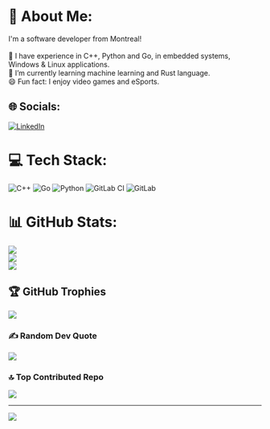 # 💫 About Me:
I'm a software developer from Montreal!<br><br>💼 I have experience in C++, Python and Go, in embedded systems, Windows & Linux applications.<br>🌱 I’m currently learning machine learning and Rust language.<br>😄 Fun fact: I enjoy video games and eSports.


## 🌐 Socials:
[![LinkedIn](https://img.shields.io/badge/LinkedIn-%230077B5.svg?logo=linkedin&logoColor=white)](https://linkedin.com/in/simondkho) 

# 💻 Tech Stack:
![C++](https://img.shields.io/badge/c++-%2300599C.svg?style=for-the-badge&logo=c%2B%2B&logoColor=white) ![Go](https://img.shields.io/badge/go-%2300ADD8.svg?style=for-the-badge&logo=go&logoColor=white) ![Python](https://img.shields.io/badge/python-3670A0?style=for-the-badge&logo=python&logoColor=ffdd54) ![GitLab CI](https://img.shields.io/badge/gitlab%20CI-%23181717.svg?style=for-the-badge&logo=gitlab&logoColor=white) ![GitLab](https://img.shields.io/badge/gitlab-%23181717.svg?style=for-the-badge&logo=gitlab&logoColor=white)
# 📊 GitHub Stats:
![](https://github-readme-stats.vercel.app/api?username=halfguru&theme=gruvbox&hide_border=false&include_all_commits=true&count_private=false)<br/>
![](https://github-readme-streak-stats.herokuapp.com/?user=halfguru&theme=gruvbox&hide_border=false)<br/>
![](https://github-readme-stats.vercel.app/api/top-langs/?username=halfguru&theme=gruvbox&hide_border=false&include_all_commits=true&count_private=false&layout=compact)

## 🏆 GitHub Trophies
![](https://github-profile-trophy.vercel.app/?username=halfguru&theme=gruvbox&no-frame=false&no-bg=true&margin-w=4)

### ✍️ Random Dev Quote
![](https://quotes-github-readme.vercel.app/api?type=horizontal&theme=gruvbox)

### 🔝 Top Contributed Repo
![](https://github-contributor-stats.vercel.app/api?username=halfguru&limit=5&theme=gruvbox&combine_all_yearly_contributions=true)

---
[![](https://visitcount.itsvg.in/api?id=halfguru&icon=6&color=8)](https://visitcount.itsvg.in)

<!-- Proudly created with GPRM ( https://gprm.itsvg.in ) -->
